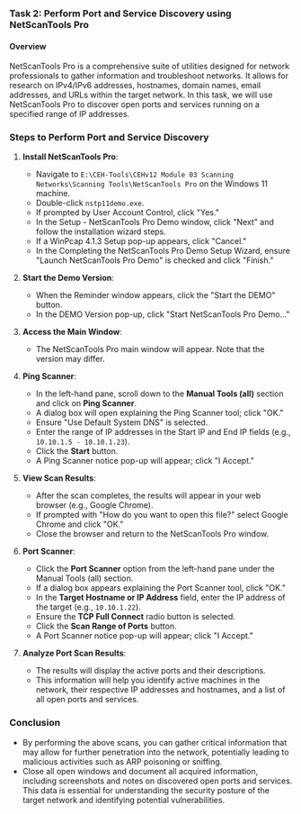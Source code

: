 ### Task 2: Perform Port and Service Discovery using NetScanTools Pro

#### Overview
NetScanTools Pro is a comprehensive suite of utilities designed for network professionals to gather information and troubleshoot networks. It allows for research on IPv4/IPv6 addresses, hostnames, domain names, email addresses, and URLs within the target network. In this task, we will use NetScanTools Pro to discover open ports and services running on a specified range of IP addresses.

### Steps to Perform Port and Service Discovery

1. **Install NetScanTools Pro**:
   - Navigate to `E:\CEH-Tools\CEHv12 Module 03 Scanning Networks\Scanning Tools\NetScanTools Pro` on the Windows 11 machine.
   - Double-click `nstp11demo.exe`.
   - If prompted by User Account Control, click "Yes."
   - In the Setup - NetScanTools Pro Demo window, click "Next" and follow the installation wizard steps.
   - If a WinPcap 4.1.3 Setup pop-up appears, click "Cancel."
   - In the Completing the NetScanTools Pro Demo Setup Wizard, ensure "Launch NetScanTools Pro Demo" is checked and click "Finish."

2. **Start the Demo Version**:
   - When the Reminder window appears, click the "Start the DEMO" button.
   - In the DEMO Version pop-up, click "Start NetScanTools Pro Demo…"

3. **Access the Main Window**:
   - The NetScanTools Pro main window will appear. Note that the version may differ.

4. **Ping Scanner**:
   - In the left-hand pane, scroll down to the **Manual Tools (all)** section and click on **Ping Scanner**.
   - A dialog box will open explaining the Ping Scanner tool; click "OK."
   - Ensure "Use Default System DNS" is selected.
   - Enter the range of IP addresses in the Start IP and End IP fields (e.g., `10.10.1.5 - 10.10.1.23`).
   - Click the **Start** button.
   - A Ping Scanner notice pop-up will appear; click "I Accept."

5. **View Scan Results**:
   - After the scan completes, the results will appear in your web browser (e.g., Google Chrome).
   - If prompted with "How do you want to open this file?" select Google Chrome and click "OK."
   - Close the browser and return to the NetScanTools Pro window.

6. **Port Scanner**:
   - Click the **Port Scanner** option from the left-hand pane under the Manual Tools (all) section.
   - If a dialog box appears explaining the Port Scanner tool, click "OK."
   - In the **Target Hostname or IP Address** field, enter the IP address of the target (e.g., `10.10.1.22`).
   - Ensure the **TCP Full Connect** radio button is selected.
   - Click the **Scan Range of Ports** button.
   - A Port Scanner notice pop-up will appear; click "I Accept."

7. **Analyze Port Scan Results**:
   - The results will display the active ports and their descriptions.
   - This information will help you identify active machines in the network, their respective IP addresses and hostnames, and a list of all open ports and services.

### Conclusion
- By performing the above scans, you can gather critical information that may allow for further penetration into the network, potentially leading to malicious activities such as ARP poisoning or sniffing.
- Close all open windows and document all acquired information, including screenshots and notes on discovered open ports and services. This data is essential for understanding the security posture of the target network and identifying potential vulnerabilities.